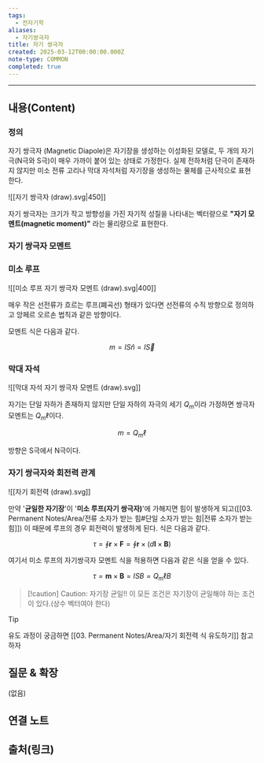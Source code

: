 ```yaml
---
tags:
  - 전자기학
aliases:
  - 자기쌍극자
title: 자기 쌍극자
created: 2025-03-12T00:00:00.000Z
note-type: COMMON
completed: true
---
```


---

## 내용(Content)

### 정의

자기 쌍극자 (Magnetic Diapole)은 자기장을 생성하는 이성화된 모델로, 두 개의 자기 극(N극와 S극)이 매우 가까이 붙어 있는 상태로 가정한다. 실제 전하처럼 단극이 존재하지 않지만 미소 전류 고리나 막대 자석처럼 자기장을 생성하는 물체를 근사적으로 표현한다.

![[자기 쌍극자 (draw).svg|450]]

자기 쌍극자는 크기가 작고 방향성을 가진 자기적 성질을 나타내는 벡터량으로 **"자기 모멘트(magnetic moment)"** 라는 물리량으로 표현한다.

### 자기 쌍극자 모멘트

### 미소 루프

![[미소 루프 자기 쌍극자 모멘트 (draw).svg|400]]

매우 작은 선전류가 흐르는 루프(폐곡선) 형태가 있다면 선전류의 수직 방향으로 정의하고 앙페르 오르손 법칙과 같은 방향이다.

모멘트 식은 다음과 같다.

$$
m = I S \hat{n} = I \vec{S}
$$


### 막대 자석

![[막대 자석 자기 쌍극자 모멘트 (draw).svg]]

자기는 단일 자하가 존재하지 않지만 단일 자하의 자극의 세기 $Q_{m}$이라 가정하면 
쌍극자 모멘트는 $Q_{m} \ell$이다. 

$$
m = Q_{m} \ell
$$

방향은 S극에서 N극이다.

### 자기 쌍극자와 회전력 관계

![[자기 회전력 (draw).svg]]

만약 '**균일한 자기장**'이 '**미소 루프(자기 쌍극자)**'에 가해지면 힘이 발생하게 되고([[03. Permanent Notes/Area/전류 소자가 받는 힘#단일 소자가 받는 힘|전류 소자가 받는 힘]]) 이 때문에 루프의 경우 회전력이 발생하게 된다. 식은 다음과 같다.

$$
\tau = \oint \mathbf{r} \times \mathbf{F} = \oint \mathbf{r} \times (d\mathbf{l} \times \mathbf{B})
$$

여기서 미소 루프의 자기쌍극자 모멘트 식을 적용하면 다음과 같은 식을 얻을 수 있다.

$$
\tau = \mathbf{m} \times \mathbf{B} = ISB = Q_{m}\ell B
$$

>[!caution] Caution: 자기장 균일!!
>이 모든 조건은 자기장이 균일해야 하는 조건이 있다.(상수 벡터여야 한다)

>[!tip]
>유도 과정이 궁금하면 [[03. Permanent Notes/Area/자기 회전력 식 유도하기]] 참고하자

## 질문 & 확장

(없음)

## 연결 노트

## 출처(링크)





